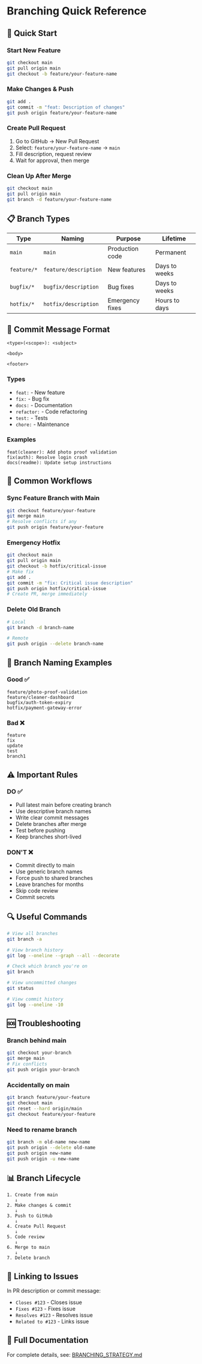 # Branching Quick Reference

## 🚀 Quick Start

### Start New Feature
```bash
git checkout main
git pull origin main
git checkout -b feature/your-feature-name
```

### Make Changes & Push
```bash
git add .
git commit -m "feat: Description of changes"
git push origin feature/your-feature-name
```

### Create Pull Request
1. Go to GitHub → New Pull Request
2. Select: `feature/your-feature-name` → `main`
3. Fill description, request review
4. Wait for approval, then merge

### Clean Up After Merge
```bash
git checkout main
git pull origin main
git branch -d feature/your-feature-name
```

## 📋 Branch Types

| Type | Naming | Purpose | Lifetime |
|------|--------|---------|----------|
| `main` | `main` | Production code | Permanent |
| `feature/*` | `feature/description` | New features | Days to weeks |
| `bugfix/*` | `bugfix/description` | Bug fixes | Days to weeks |
| `hotfix/*` | `hotfix/description` | Emergency fixes | Hours to days |

## 📝 Commit Message Format

```
<type>(<scope>): <subject>

<body>

<footer>
```

### Types
- `feat:` - New feature
- `fix:` - Bug fix
- `docs:` - Documentation
- `refactor:` - Code refactoring
- `test:` - Tests
- `chore:` - Maintenance

### Examples
```
feat(cleaner): Add photo proof validation
fix(auth): Resolve login crash
docs(readme): Update setup instructions
```

## 🔄 Common Workflows

### Sync Feature Branch with Main
```bash
git checkout feature/your-feature
git merge main
# Resolve conflicts if any
git push origin feature/your-feature
```

### Emergency Hotfix
```bash
git checkout main
git pull origin main
git checkout -b hotfix/critical-issue
# Make fix
git add .
git commit -m "fix: Critical issue description"
git push origin hotfix/critical-issue
# Create PR, merge immediately
```

### Delete Old Branch
```bash
# Local
git branch -d branch-name

# Remote
git push origin --delete branch-name
```

## 🎯 Branch Naming Examples

### Good ✅
```
feature/photo-proof-validation
feature/cleaner-dashboard
bugfix/auth-token-expiry
hotfix/payment-gateway-error
```

### Bad ❌
```
feature
fix
update
test
branch1
```

## ⚠️ Important Rules

### DO ✅
- Pull latest main before creating branch
- Use descriptive branch names
- Write clear commit messages
- Delete branches after merge
- Test before pushing
- Keep branches short-lived

### DON'T ❌
- Commit directly to main
- Use generic branch names
- Force push to shared branches
- Leave branches for months
- Skip code review
- Commit secrets

## 🔍 Useful Commands

```bash
# View all branches
git branch -a

# View branch history
git log --oneline --graph --all --decorate

# Check which branch you're on
git branch

# View uncommitted changes
git status

# View commit history
git log --oneline -10
```

## 🆘 Troubleshooting

### Branch behind main
```bash
git checkout your-branch
git merge main
# Fix conflicts
git push origin your-branch
```

### Accidentally on main
```bash
git branch feature/your-feature
git checkout main
git reset --hard origin/main
git checkout feature/your-feature
```

### Need to rename branch
```bash
git branch -m old-name new-name
git push origin --delete old-name
git push origin new-name
git push origin -u new-name
```

## 📊 Branch Lifecycle

```
1. Create from main
   ↓
2. Make changes & commit
   ↓
3. Push to GitHub
   ↓
4. Create Pull Request
   ↓
5. Code review
   ↓
6. Merge to main
   ↓
7. Delete branch
```

## 🔗 Linking to Issues

In PR description or commit message:
- `Closes #123` - Closes issue
- `Fixes #123` - Fixes issue
- `Resolves #123` - Resolves issue
- `Related to #123` - Links issue

## 📖 Full Documentation

For complete details, see: [BRANCHING_STRATEGY.md](../workflows/BRANCHING_STRATEGY.md)

